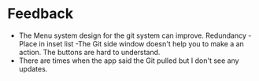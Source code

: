 # Feedback

- The Menu system design for the git system can improve. Redundancy - Place in inset list
-The Git side window doesn't help you to make a an action. The buttons are hard to understand.
- There are times when the app said the Git pulled but I don't see any updates.
